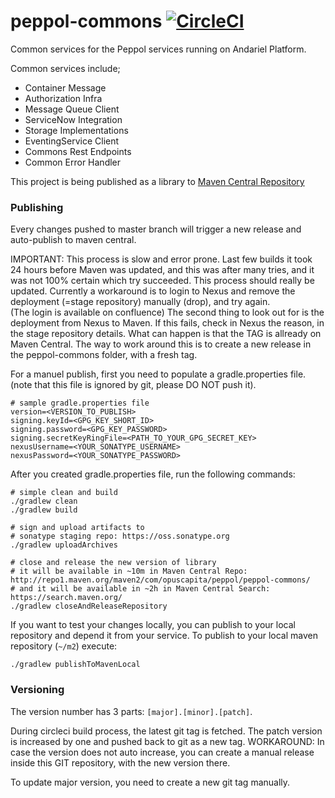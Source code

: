 # peppol-commons [![CircleCI](https://circleci.com/gh/OpusCapita/peppol-commons.svg?style=svg)](https://circleci.com/gh/OpusCapita/peppol-commons)

Common services for the Peppol services running on Andariel Platform.

Common services include;
- Container Message
- Authorization Infra
- Message Queue Client
- ServiceNow Integration
- Storage Implementations
- EventingService Client
- Commons Rest Endpoints
- Common Error Handler

This project is being published as a library to [Maven Central Repository](https://search.maven.org/search?q=g:com.opuscapita.peppol%20AND%20a:peppol-commons&core=gav)

### Publishing
Every changes pushed to master branch will trigger a new release and auto-publish to maven central.

IMPORTANT: This process is slow and error prone.  Last few builds it took 24 hours before Maven was updated, and this was after many tries, and it was not 100% certain which try succeeded. This process should really be updated. Currently a workaround is to login to Nexus and remove the deployment (=stage repository) manually (drop), and try again.  
(The login is available on confluence)
The second thing to look out for is the deployment from Nexus to Maven. If this fails, check in Nexus the reason, in the stage repository details. What can happen is that the TAG is allready on Maven Central. The way to work around this is to create a new release in the peppol-commons folder, with a fresh tag.

For a manuel publish, first you need to populate a gradle.properties file. (note that this file is ignored by git, please DO NOT push it).

```$xslt
# sample gradle.properties file
version=<VERSION_TO_PUBLISH>
signing.keyId=<GPG_KEY_SHORT_ID>
signing.password=<GPG_KEY_PASSWORD>
signing.secretKeyRingFile=<PATH_TO_YOUR_GPG_SECRET_KEY>
nexusUsername=<YOUR_SONATYPE_USERNAME>
nexusPassword=<YOUR_SONATYPE_PASSWORD>
```
After you created gradle.properties file, run the following commands:

```$xslt
# simple clean and build
./gradlew clean
./gradlew build

# sign and upload artifacts to
# sonatype staging repo: https://oss.sonatype.org
./gradlew uploadArchives

# close and release the new version of library
# it will be available in ~10m in Maven Central Repo: http://repo1.maven.org/maven2/com/opuscapita/peppol/peppol-commons/
# and it will be available in ~2h in Maven Central Search: https://search.maven.org/
./gradlew closeAndReleaseRepository
```
If you want to test your changes locally, you can publish to your local repository and depend it from your service. To publish to your local maven repository (`~/m2`) execute:
```
./gradlew publishToMavenLocal
```


### Versioning
The version number has 3 parts: `[major].[minor].[patch]`.

During circleci build process, the latest git tag is fetched. The patch version is increased by one and pushed back to git as a new tag.
WORKAROUND: In case the version does not auto increase, you can create a manual release inside this GIT repository, with the new version there.

To update major version, you need to create a new git tag manually.
 
